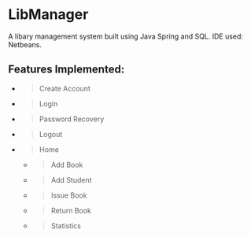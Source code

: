 # LibManager
A libary management system built using Java Spring and SQL. IDE used: Netbeans.
## Features Implemented:
- >Create Account
- >Login 
- >Password Recovery
- >Logout
- >Home
  - >Add Book
  - >Add Student
  - >Issue Book  
  - >Return Book
  - >Statistics
